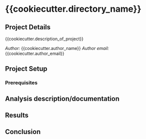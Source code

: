 # {{cookiecutter.directory_name}}

## Project Details
{{cookiecutter.description_of_project}}

*Author:* {{cookiecutter.author_name}}
*Author email:* {{cookiecutter.author_email}}

## Project Setup

### Prerequisites

## Analysis description/documentation

## Results

## Conclusion